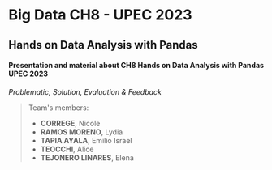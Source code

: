 # Big Data CH8 - UPEC 2023
## Hands on Data Analysis with Pandas
#### Presentation and material about CH8 Hands on Data Analysis with Pandas UPEC 2023
_Problematic, Solution, Evaluation & Feedback_
>Team's members: 
>- **CORREGE**, Nicole
>- **RAMOS MORENO**, Lydia
>- **TAPIA AYALA**, Emilio Israel
>- **TEOCCHI**, Alice
>- **TEJONERO LINARES**, Elena
